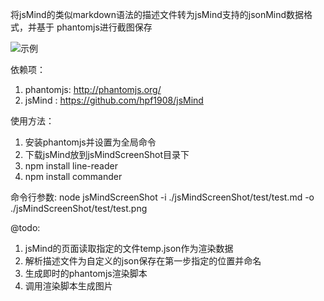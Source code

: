 
将jsMind的类似markdown语法的描述文件转为jsMind支持的jsonMind数据格式，并基于 phantomjs进行截图保存

![示例](https://raw.github.com/hpf1908/jsMindScreenShot/master/test/test.png)

依赖项：

1. phantomjs: http://phantomjs.org/
2. jsMind   : https://github.com/hpf1908/jsMind

使用方法：

1. 安装phantomjs并设置为全局命令
2. 下载jsMind放到jsMindScreenShot目录下
3. npm install line-reader
4. npm install commander

命令行参数: node jsMindScreenShot -i ./jsMindScreenShot/test/test.md -o ./jsMindScreenShot/test/test.png

@todo:

1. jsMind的页面读取指定的文件temp.json作为渲染数据
2. 解析描述文件为自定义的json保存在第一步指定的位置并命名
3. 生成即时的phantomjs渲染脚本
4. 调用渲染脚本生成图片

 
